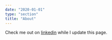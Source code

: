 ```yaml
---
date: "2020-01-01"
type: "section"
title: "About"
---
```


Check me out on [linkedin](https://www.linkedin.com/in/zeyaddeeb) while I update this page.